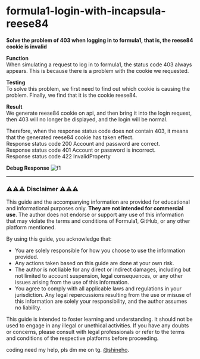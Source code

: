 # formula1-login-with-incapsula-reese84
**Solve the problem of 403 when logging in to formula1, that is, the reese84 cookie is invalid**  

**Function**  
When simulating a request to log in to formula1, the status code 403 always appears. This is because there is a problem with the cookie we requested.  

**Testing**  
To solve this problem, we first need to find out which cookie is causing the problem. Finally, we find that it is the cookie reese84.

**Result**  
We generate reese84 cookie on api, and then bring it into the login request, then 403 will no longer be displayed, and the login will be normal.  

Therefore, when the response status code does not contain 403, it means that the generated reese84 cookie has taken effect.  
Response status code 200 Account and password are correct.  
Response status code 401 Account or password is incorrect.   
Response status code 422 InvalidProperty  


**Debug Response**
![f1](https://github.com/captclear/formula1-login-with-incapsula-reese84/assets/173774216/61a2ebcd-bda4-4c5e-b9d0-53b41cefd1b6)


---  

### ⚠️⚠️⚠️ Disclaimer ⚠️⚠️⚠️
This guide and the accompanying information are provided for educational and informational purposes only. **They are not intended for commercial use**. The author does not endorse or support any use of this information that may violate the terms and conditions of Formula1, GitHub, or any other platform mentioned.

By using this guide, you acknowledge that:
- You are solely responsible for how you choose to use the information provided.
- Any actions taken based on this guide are done at your own risk.
- The author is not liable for any direct or indirect damages, including but not limited to account suspension, legal consequences, or any other issues arising from the use of this information.
- You agree to comply with all applicable laws and regulations in your jurisdiction. Any legal repercussions resulting from the use or misuse of this information are solely your responsibility, and the author assumes no liability.

This guide is intended to foster learning and understanding. It should not be used to engage in any illegal or unethical activities. If you have any doubts or concerns, please consult with legal professionals or refer to the terms and conditions of the respective platforms before proceeding.

coding need my help, pls dm me on tg. [@shineho](https://t.me/shineho).

